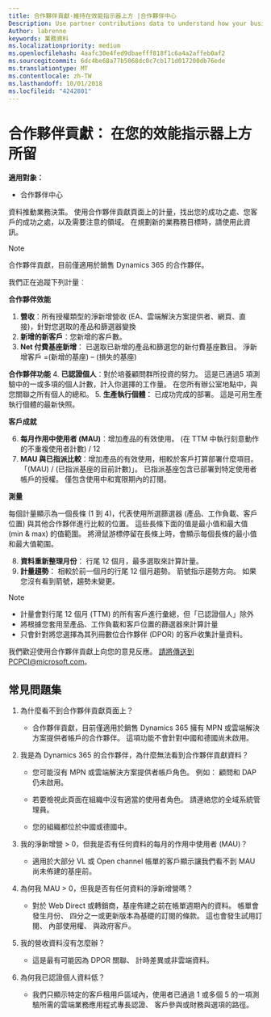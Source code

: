 ```yaml
---
title: 合作夥伴貢獻-維持在效能指示器上方 |合作夥伴中心
Description: Use partner contributions data to understand how your business is growing and succeeding
Author: labrenne
keywords: 業務資料
ms.localizationpriority: medium
ms.openlocfilehash: 4aafc30e4fed9dbaefff818f1c6a4a2affeb0af2
ms.sourcegitcommit: 6dc4be68a77b5068dc0c7cb171d017200db76ede
ms.translationtype: MT
ms.contentlocale: zh-TW
ms.lasthandoff: 10/01/2018
ms.locfileid: "4242801"
---
```

# <a name="partner-contribution-stay-on-top-of-your-performance-indicators"></a>合作夥伴貢獻： 在您的效能指示器上方所留

**適用對象：**
- 合作夥伴中心

資料推動業務決策。 使用合作夥伴貢獻頁面上的計量，找出您的成功之處、您客戶的成功之處，以及需要注意的領域。 在規劃新的業務務目標時，請使用此資訊。

>[!NOTE]
>合作夥伴貢獻，目前僅適用於銷售 Dynamics 365 的合作夥伴。

我們正在追蹤下列計量︰

**合作夥伴效能**

1. **營收**：所有授權類型的淨新增營收 (EA、雲端解決方案提供者、網頁、直接)，針對您選取的產品和篩選器變換
2. **新增的新客戶**：您新增的客戶數。
3. **Net 付費基座新增**： 已選取已新增的產品和篩選您的新付費基座數目。  淨新增客戶 =(新增的基座) – (損失的基座) 

**合作夥伴功能**
4. **已認證個人**：對於培養顧問群所投資的努力。 這是已通過5 項測驗中的一或多項的個人計數，計入你選擇的工作量。 在您所有辦公室地點中，與您關聯之所有個人的總和。
5. **生產執行個體**： 已成功完成的部署。 這是可用生產執行個體的最新快照。

**客戶成就**

6.  **每月作用中使用者 (MAU)**：增加產品的有效使用。
(在 TTM 中執行刻意動作的不重複使用者計數) / 12
7. **MAU 與已指派比較**：增加產品的有效使用，相較於客戶打算部署什麼項目。 「(MAU) / (已指派基座的目前計數)」。 已指派基座包含已部署到特定使用者帳戶的授權。  僅包含使用中和寬限期內的訂閱。 


**測量**

每個計量顯示為一個長條 (1 到 4)，代表使用所選篩選器 (產品、工作負載、客戶位置) 與其他合作夥伴進行比較的位置。 這些長條下面的值是最小值和最大值 (min & max) 的值範圍。 將滑鼠游標停留在長條上時，會顯示每個長條的最小值和最大值範圍。  

8. **資料重新整理月份**： 行尾 12 個月，最多選取來計算計量。
9. **計量趨勢**： 相較於前一個月的行尾 12 個月趨勢。 箭號指示趨勢方向。 如果您沒有看到箭號，趨勢未變更。

>[!NOTE] 
>- 計量會對行尾 12 個月 (TTM) 的所有客戶進行彙總，但「已認證個人」除外        
>- 將根據您套用至產品、工作負載和客戶位置的篩選器來計算計量
>- 只會針對將您選擇為其列冊數位合作夥伴 (DPOR) 的客戶收集計量資料。 

我們歡迎使用合作夥伴貢獻上向您的意見反應。 請將傳送到PCPCI@microsoft.com。  

## <a name="frequently-asked-questions"></a>常見問題集

1. 為什麼看不到合作夥伴貢獻頁面上？
    - 合作夥伴貢獻，目前僅適用於銷售 Dynamics 365 擁有 MPN 或雲端解決方案提供者帳戶的合作夥伴。 這項功能不會針對中國和德國尚未啟用。
2. 我是為 Dynamics 365 的合作夥伴，為什麼無法看到合作夥伴貢獻資料？
      - 您可能沒有 MPN 或雲端解決方案提供者帳戶角色。 例如： 顧問和 DAP 仍未啟用。  
    - 若要檢視此頁面在組織中沒有適當的使用者角色。 請連絡您的全域系統管理員。

    - 您的組織都位於中國或德國中。

3. 我的淨新增營 > 0，但我是否有任何資料的每月的作用中使用者 (MAU)？
    - 適用於大部分 VL 或 Open channel 帳單的客戶顯示讓我們看不到 MAU 尚未佈建的基座前。

4.  為何我 MAU > 0，但我是否有任何資料的淨新增營嗎？
    - 對於 Web Direct 或轉銷商，基座佈建之前在帳單週期內的資料。 帳單會發生月份、 四分之一或更新版本為基礎的訂閱的條款。 這也會發生試用訂閱、 內部使用權、 與政府客戶。
5.  我的營收資料沒有怎麼辦？
    - 這是最有可能因為 DPOR 關聯、 計時差異或非雲端資料。
6.  為何我已認證個人資料低？
    - 我們只顯示特定的客戶租用戶區域內，使用者已通過 1 或多個 5 的一項測驗所需的雲端業務應用程式專長認證、 客戶參與或財務與選項的路徑。   
